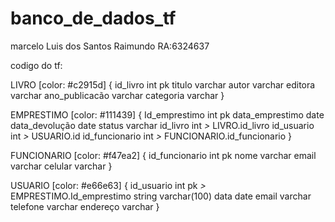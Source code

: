 # banco_de_dados_tf
marcelo Luis dos Santos Raimundo
RA:6324637

codigo do tf:

LIVRO [color: #c2915d] {
	id_livro int pk
	titulo varchar
	autor varchar
	editora varchar
	ano_publicacão varchar
	categoria varchar
}

EMPRESTIMO [color: #111439] {
	Id_emprestimo int pk
	data_emprestimo date
	data_devolução date
	status varchar
	id_livro int *>* LIVRO.id_livro
	id_usuario int *>* USUARIO.id
	id_funcionario int *>* FUNCIONARIO.id_funcionario
}

FUNCIONARIO [color: #f47ea2] {
	id_funcionario int pk
	nome varchar
	email varchar
	celular varchar
}

USUARIO [color: #e66e63] {
	id_usuario int pk *>* EMPRESTIMO.Id_emprestimo
	string varchar(100)
	data date
	email varchar
	telefone varchar
	endereço varchar
}

